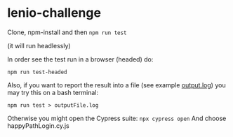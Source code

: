 # lenio-challenge
Clone, npm-install and then
`npm run test`

(it will run headlessly)

In order see the test run in a browser (headed) do:

`npm run test-headed`

Also, if you want to report the result into a file (see example [output.log]('output.log')) you may try this on a bash terminal:

`npm run test > outputFile.log`

Otherwise you might open the Cypress suite:
`npx cypress open`
And choose happyPathLogin.cy.js
